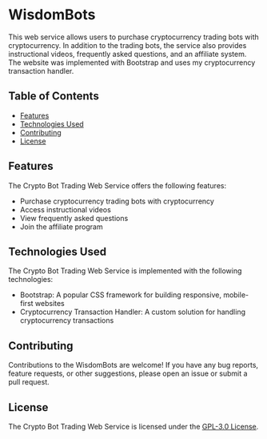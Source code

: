 # WisdomBots

This web service allows users to purchase cryptocurrency trading bots with cryptocurrency. In addition to the trading bots, the service also provides instructional videos, frequently asked questions, and an affiliate system. The website was implemented with Bootstrap and uses my cryptocurrency transaction handler.

## Table of Contents

- [Features](#features)
- [Technologies Used](#technologies-used)
- [Contributing](#contributing)
- [License](#license)

## Features

The Crypto Bot Trading Web Service offers the following features:

- Purchase cryptocurrency trading bots with cryptocurrency
- Access instructional videos
- View frequently asked questions
- Join the affiliate program

## Technologies Used

The Crypto Bot Trading Web Service is implemented with the following technologies:

- Bootstrap: A popular CSS framework for building responsive, mobile-first websites
- Cryptocurrency Transaction Handler: A custom solution for handling cryptocurrency transactions

## Contributing

Contributions to the WisdomBots are welcome! If you have any bug reports, feature requests, or other suggestions, please open an issue or submit a pull request.

## License

The Crypto Bot Trading Web Service is licensed under the [GPL-3.0 License](https://www.gnu.org/licenses/gpl-3.0.en.html).
